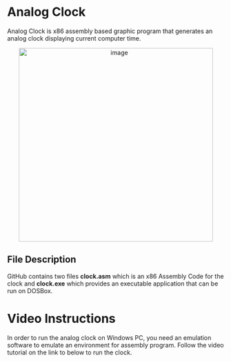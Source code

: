# Analog Clock
Analog Clock is x86 assembly based graphic program that generates an analog clock displaying current computer time.
<p align="center">
<img width="450" alt="image" src="https://user-images.githubusercontent.com/65295655/160470118-9a6f36d3-12b7-491e-a2de-1785ae2b2334.png">
</p>

## File Description
GitHub contains two files **clock.asm** which is an x86 Assembly Code for the clock and **clock.exe** which provides an executable application that can be run on DOSBox. 

# Video Instructions
In order to run the analog clock on Windows PC, you need an emulation software to emulate an environment for assembly program. Follow the video tutorial on the link to below to run the clock.

